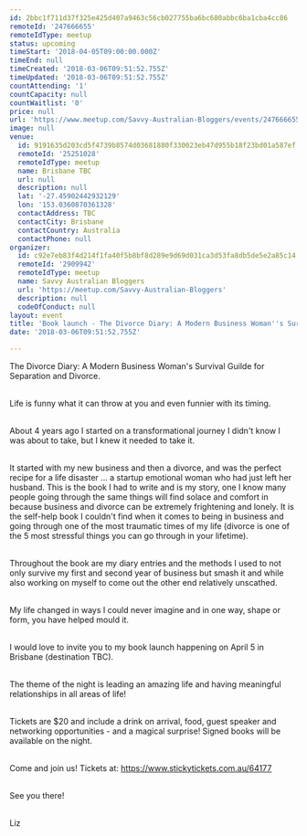 ```yaml
---
id: 2bbc1f711d37f325e425d407a9463c56cb027755ba6bc680abbc6ba1cba4cc86
remoteId: '247666655'
remoteIdType: meetup
status: upcoming
timeStart: '2018-04-05T09:00:00.000Z'
timeEnd: null
timeCreated: '2018-03-06T09:51:52.755Z'
timeUpdated: '2018-03-06T09:51:52.755Z'
countAttending: '1'
countCapacity: null
countWaitlist: '0'
price: null
url: 'https://www.meetup.com/Savvy-Australian-Bloggers/events/247666655/'
image: null
venue:
  id: 9191635d203cd5f4739b8574d03681880f330023eb47d955b18f23bd01a587ef
  remoteId: '25251028'
  remoteIdType: meetup
  name: Brisbane TBC
  url: null
  description: null
  lat: '-27.45902442932129'
  lon: '153.0360870361328'
  contactAddress: TBC
  contactCity: Brisbane
  contactCountry: Australia
  contactPhone: null
organizer:
  id: c92e7eb83f4d214f1fa40f5b8bf8d289e9d69d031ca3d53fa8db5de5e2a85c14
  remoteId: '2909942'
  remoteIdType: meetup
  name: Savvy Australian Bloggers
  url: 'https://meetup.com/Savvy-Australian-Bloggers'
  description: null
  codeOfConduct: null
layout: event
title: 'Book launch - The Divorce Diary: A Modern Business Woman''s Survival Guide'
date: '2018-03-06T09:51:52.755Z'

---
```

<p>The Divorce Diary: A Modern Business Woman's Survival Guilde for Separation and Divorce.</p> <p><br/>Life is funny what it can throw at you and even funnier with its timing.</p> <p><br/>About 4 years ago I started on a transformational journey I didn't know I was about to take, but I knew it needed to take it.</p> <p><br/>It started with my new business and then a divorce, and was the perfect recipe for a life disaster ... a startup emotional woman who had just left her husband. This is the book I had to write and is my story, one I know many people going through the same things will find solace and comfort in because business and divorce can be extremely frightening and lonely. It is the self-help book I couldn't find when it comes to being in business and going through one of the most traumatic times of my life (divorce is one of the 5 most stressful things you can go through in your lifetime).</p> <p><br/>Throughout the book are my diary entries and the methods I used to not only survive my first and second year of business but smash it and while also working on myself to come out the other end relatively unscathed.</p> <p><br/>My life changed in ways I could never imagine and in one way, shape or form, you have helped mould it.</p> <p><br/>I would love to invite you to my book launch happening on April 5 in Brisbane (destination TBC).</p> <p><br/>The theme of the night is leading an amazing life and having meaningful relationships in all areas of life!</p> <p><br/>Tickets are $20 and include a drink on arrival, food, guest speaker and networking opportunities - and a magical surprise! Signed books will be available on the night.</p> <p><br/>Come and join us! Tickets at: <a href="https://www.stickytickets.com.au/64177" class="linkified">https://www.stickytickets.com.au/64177</a></p> <p><br/>See you there!</p> <p><br/>Liz</p>
